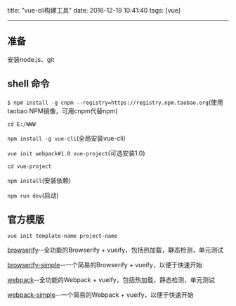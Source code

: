 title: "vue-cli构建工具"
date: 2016-12-19 10:41:40
tags: [vue]

---
## 准备
安装node.js、git
## shell 命令
`$ npm install -g cnpm --registry=https://registry.npm.taobao.org`(使用taobao NPM镜像，可用cnpm代替npm)

`cd E:/WWW`

`npm install -g vue-cli`(全局安装vue-cli)

`vue init webpack#1.0 vue-project`(可选安装1.0)

`cd vue-project`

`npm install`(安装依赖)

`npm run dev`(启动)
## 官方模版
`vue init template-name project-name`

[browserify](https://github.com/vuejs-templates/browserify)--全功能的Browserify + vueify，包括热加载，静态检测，单元测试

[browserify-simple](https://github.com/vuejs-templates/browserify-simple)--一个简易的Browserify + vueify，以便于快速开始

[webpack](https://github.com/vuejs-templates/webpack)--全功能的Webpack + vueify，包括热加载，静态检测，单元测试

[webpack-simple](https://github.com/vuejs-templates/webpack-simple)--一个简易的Webpack + vueify，以便于快速开始